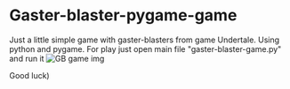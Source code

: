 # Gaster-blaster-pygame-game
Just a little simple game with gaster-blasters from game Undertale. Using python and pygame. 
For play just open main file "gaster-blaster-game.py" and run it
![GB game img](https://user-images.githubusercontent.com/77198514/199630804-0afff49d-72f6-48f6-a104-756f1dfc0e5a.png)

Good luck)
